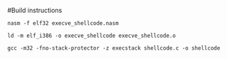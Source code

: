 #Build instructions


```
nasm -f elf32 execve_shellcode.nasm

ld -m elf_i386 -o execve_shellcode execve_shellcode.o

gcc -m32 -fno-stack-protector -z execstack shellcode.c -o shellcode
```
